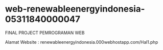 # web-renewableenergyindonesia-05311840000047
FINAL PROJECT PEMROGRAMAN WEB

Alamat Website : renewableenergyindonesia.000webhostapp.com/Hal1.php
